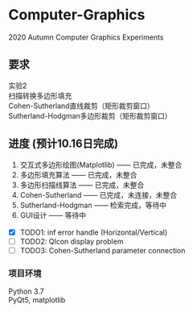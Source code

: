 # Computer-Graphics
2020 Autumn Computer Graphics Experiments

## 要求
实验2 <br />
扫描转换多边形填充 <br />
Cohen-Sutherland直线裁剪（矩形裁剪窗口） <br />
Sutherland-Hodgman多边形裁剪（矩形裁剪窗口） <br />

## 进度 (预计10.16日完成)
1. 交互式多边形绘图(Matplotlib) —— 已完成，未整合 <br />
2. 多边形填充算法 —— 已完成，未整合 <br />
3. 多边形扫描线算法 —— 已完成，未整合 <br />
4. Cohen-Sutherland —— 已完成，未连接，未整合 <br />
5. Sutherland-Hodgman —— 检索完成，等待中 <br />
6. GUI设计 —— 等待中 <br />

- [x] TODO1: inf error handle (Horizontal/Vertical)　<br />
- [ ] TODO2: QIcon display problem <br />
- [ ] TODO3: Cohen-Sutherland parameter connection <br />

### 项目环境
Python 3.7 <br />
PyQt5, matplotlib
